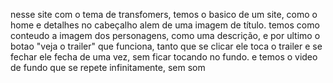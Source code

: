 nesse site com o tema de transfomers, temos o basico de um site, como o home e detalhes no cabeçalho alem de uma imagem de título. temos como conteudo a imagem dos personagens, como uma descrição, e por ultimo o botao "veja o trailer" que funciona, tanto que se clicar ele toca o trailer e se fechar ele fecha de uma vez, sem ficar tocando no fundo. e temos o video de fundo que se repete infinitamente, sem som 
